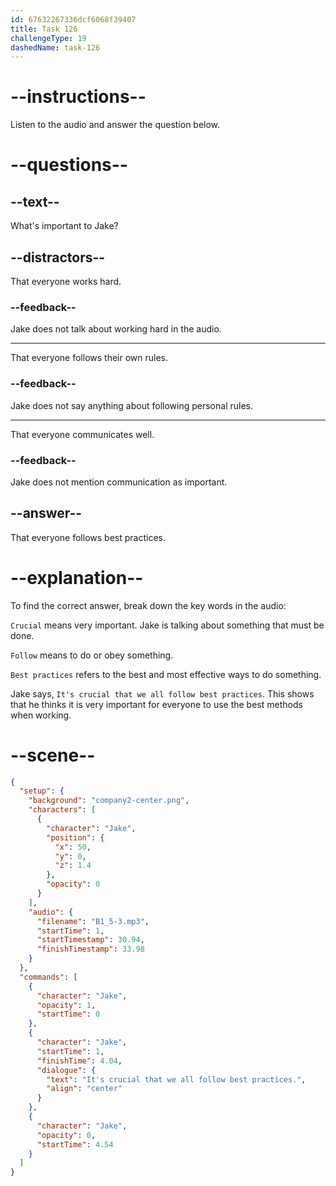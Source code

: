 ```yaml
---
id: 67632267336dcf6068f39407
title: Task 126
challengeType: 19
dashedName: task-126
---
```

<!-- (audio) Jake: It's crucial that we all follow best practices. -->

# --instructions--

Listen to the audio and answer the question below.

# --questions--

## --text--

What's important to Jake?

## --distractors--

That everyone works hard.

### --feedback--

Jake does not talk about working hard in the audio.

---

That everyone follows their own rules.

### --feedback--

Jake does not say anything about following personal rules.

---

That everyone communicates well.

### --feedback--

Jake does not mention communication as important.

## --answer--

That everyone follows best practices.

# --explanation--

To find the correct answer, break down the key words in the audio:

`Crucial` means very important. Jake is talking about something that must be done.

`Follow` means to do or obey something.

`Best practices` refers to the best and most effective ways to do something.

Jake says, `It's crucial that we all follow best practices`. This shows that he thinks it is very important for everyone to use the best methods when working.

# --scene--

```json
{
  "setup": {
    "background": "company2-center.png",
    "characters": [
      {
        "character": "Jake",
        "position": {
          "x": 50,
          "y": 0,
          "z": 1.4
        },
        "opacity": 0
      }
    ],
    "audio": {
      "filename": "B1_5-3.mp3",
      "startTime": 1,
      "startTimestamp": 30.94,
      "finishTimestamp": 33.98
    }
  },
  "commands": [
    {
      "character": "Jake",
      "opacity": 1,
      "startTime": 0
    },
    {
      "character": "Jake",
      "startTime": 1,
      "finishTime": 4.04,
      "dialogue": {
        "text": "It's crucial that we all follow best practices.",
        "align": "center"
      }
    },
    {
      "character": "Jake",
      "opacity": 0,
      "startTime": 4.54
    }
  ]
}
```

